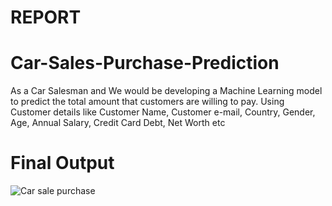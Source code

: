 # REPORT
# Car-Sales-Purchase-Prediction
As a Car Salesman and We would be developing a Machine Learning model to predict the total amount that customers are willing to pay.
Using Customer details like Customer Name, Customer e-mail, Country, Gender, Age, Annual Salary, Credit Card Debt, Net Worth  etc
# Final Output
![Car sale purchase](https://user-images.githubusercontent.com/46217974/93769996-3f168f80-fc39-11ea-9ac3-50d2cbd6e916.png)
